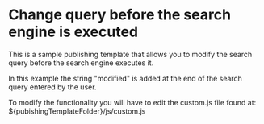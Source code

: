# Change query before the search engine is executed

This is a sample publishing template that allows you to modify the search query before the search engine executes it.

In this example the string "modified" is added at the end of the search query entered by the user. 

To modify the functionality you will have to edit the custom.js file found at: ${pubishingTemplateFolder}/js/custom.js